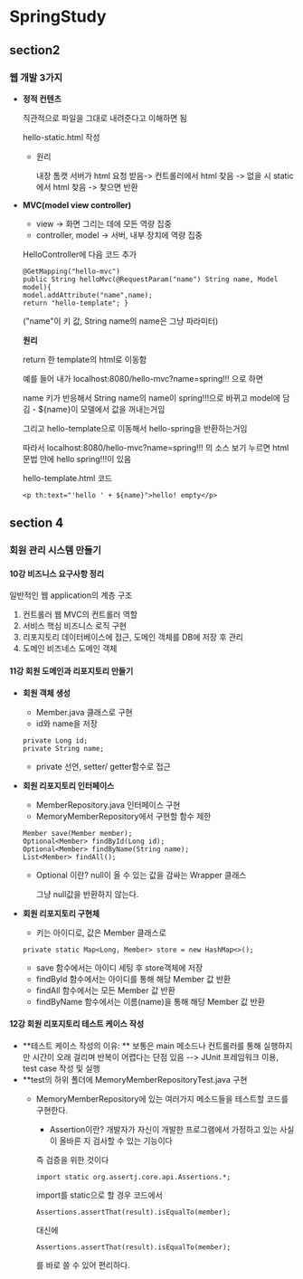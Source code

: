 # SpringStudy
## section2
### 웹 개발 3가지
* **정적 컨텐츠**

  직관적으로 파일을 그대로 내려준다고 이해하면 됨
  
  hello-static.html 작성
  
  * 원리
  
    내장 톰캣 서버가 html 요청 받음-> 컨트롤러에서 html 찾음 -> 없을 시 static에서 html 찾음 -> 찾으면 반환
* **MVC(model view controller)**
  * view -> 화면 그리는 데에 모든 역량 집중
  * controller, model -> 서버, 내부 장치에 역량 집중
  
  
  HelloController에 다음 코드 추가
  
  
  ```
  @GetMapping("hello-mvc")
  public String helloMvc(@RequestParam("name") String name, Model model){
  model.addAttribute("name",name);
  return "hello-template"; }
  ```
  ("name"이 키 값, String name의 name은 그냥 파라미터)
  
  **원리**
  
  return 한 template의 html로 이동함
  
  예를 들어 내가 localhost:8080/hello-mvc?name=spring!!! 으로 하면
  
  name 키가 반응해서 String name의 name이 spring!!!으로 바뀌고 model에 담김 - ${name}이 모델에서 값을 꺼내는거임
  
  그리고 hello-template으로 이동해서 hello-spring을 반환하는거임

  따라서 localhost:8080/hello-mvc?name=spring!!! 의 소스 보기 누르면 html 문법 안에 hello spring!!!이 있음
  
  

  hello-template.html 코드
  ```
  <p th:text="'hello ' + ${name}">hello! empty</p>
  ```
## section 4
### 회원 관리 시스템 만들기
####  10강 비즈니스 요구사항 정리

  일반적인 웹 application의 계층 구조
  1. 컨트롤러
    웹 MVC의 컨트롤러 역할
  2. 서비스
    핵심 비즈니스 로직 구현
  3. 리포지토리
    데이터베이스에 접근, 도메인 객체를 DB에 저장 후 관리
  4. 도메인
    비즈네스 도메인 객체
#### 11강 회원 도메인과 리포지토리 만들기    
* **회원 객체 생성**
  * Member.java 클래스로 구현
  * id와 name을 저장
  ```
  private Long id;
  private String name;
  ```
  * private 선언, setter/ getter함수로 접근

* **회원 리포지토리 인터페이스**
  * MemberRepository.java 인터페이스 구현
  * MemoryMemberRepository에서 구현할 함수 제한
  ```
  Member save(Member member);
  Optional<Member> findById(Long id);
  Optional<Member> findByName(String name);
  List<Member> findAll();
  ```
    * Optional 이란?
      null이 올 수 있는 값을 감싸는 Wrapper 클래스
      
      그냥 null값을 반환하지 않는다.
* **회원 리포지토리 구현체**
  * 키는 아이디로, 값은 Member 클래스로
  ```
  private static Map<Long, Member> store = new HashMap<>();
  ```
  * save 함수에서는 아이디 세팅 후 store객체에 저장
  * findById 함수에서는 아이디를 통해 해당 Member 값 반환
  * findAll 함수에서는 모든 Member 값 반환
  * findByName 함수에서는 이름(name)을 통해 해당 Member 값 반환

#### 12강 회원 리포지토리 테스트 케이스 작성
* **테스트 케이스 작성의 이유: **
  보통은 main 메소드나 컨트롤러를 통해 실행하지만 시간이 오래 걸리며 반복이 어렵다는 단점 있음
  --> JUnit 프레임워크 이용, test case 작성 및 실행
* **test의 하위 폴더에 MemoryMemberRepositoryTest.java 구현
  * MemoryMemberRepository에 있는 여러가지 메소드들을 테스트할 코드를 구현한다.
    * Assertion이란?
    개발자가 자신이 개발한 프로그램에서 가정하고 있는 사실이 올바른 지 검사할 수 있는 기능이다
    
    즉 검증을 위한 것이다
    ```
    import static org.assertj.core.api.Assertions.*;
    ```
    import를 static으로 할 경우 코드에서
    ```
    Assertions.assertThat(result).isEqualTo(member);
    ```
    대신에
    ```
    Assertions.assertThat(result).isEqualTo(member);
    ```
    를 바로 쓸 수 있어 편리하다.
    
